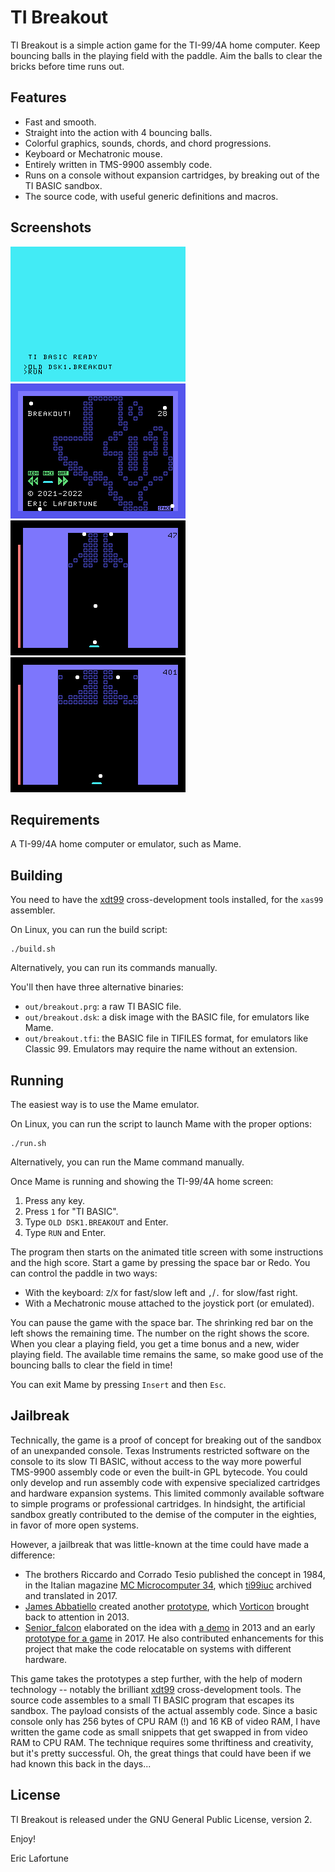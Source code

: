 # TI Breakout

TI Breakout is a simple action game for the TI-99/4A home computer. Keep
bouncing balls in the playing field with the paddle. Aim the balls to clear
the bricks before time runs out.

## Features

* Fast and smooth.
* Straight into the action with 4 bouncing balls.
* Colorful graphics, sounds, chords, and chord progressions.
* Keyboard or Mechatronic mouse.
* Entirely written in TMS-9900 assembly code.
* Runs on a console without expansion cartridges, by breaking out of the
  TI BASIC sandbox.
* The source code, with useful generic definitions and macros.

## Screenshots

![Run](screenshots/run.png)
![Title screen](screenshots/titlescreen.png)
![Play 1](screenshots/play1.png)
![Play 2](screenshots/play2.png)

## Requirements

A TI-99/4A home computer or emulator, such as Mame.

## Building

You need to have the [xdt99](https://github.com/endlos99/xdt99)
cross-development tools installed, for the `xas99` assembler.

On Linux, you can run the build script:

    ./build.sh

Alternatively, you can run its commands manually.

You'll then have three alternative binaries:
* `out/breakout.prg`: a raw TI BASIC file.
* `out/breakout.dsk`: a disk image with the BASIC file, for emulators like Mame.
* `out/breakout.tfi`: the BASIC file in TIFILES format, for emulators like
  Classic 99. Emulators may require the name without an extension.

## Running

The easiest way is to use the Mame emulator.

On Linux, you can run the script to launch Mame with the proper options:

    ./run.sh

Alternatively, you can run the Mame command manually.

Once Mame is running and showing the TI-99/4A home screen:

1. Press any key.
2. Press `1` for "TI BASIC".
3. Type `OLD DSK1.BREAKOUT` and Enter.
4. Type `RUN` and Enter.

The program then starts on the animated title screen with some instructions
and the high score. Start a game by pressing the space bar or Redo. You can
control the paddle in two ways:

* With the keyboard: `Z`/`X` for fast/slow left and `,`/`.` for slow/fast
  right.
* With a Mechatronic mouse attached to the joystick port (or emulated).

You can pause the game with the space bar. The shrinking red bar on the left
shows the remaining time. The number on the right shows the score. When you
clear a playing field, you get a time bonus and a new, wider playing field.
The available time remains the same, so make good use of the bouncing balls to
clear the field in time!

You can exit Mame by pressing `Insert` and then `Esc`.

## Jailbreak

Technically, the game is a proof of concept for breaking out of the sandbox of
an unexpanded console. Texas Instruments restricted software on the console to
its slow TI BASIC, without access to the way more powerful TMS-9900 assembly
code or even the built-in GPL bytecode. You could only develop and run
assembly code with expensive specialized cartridges and hardware expansion
systems. This limited commonly available software to simple programs or
professional cartridges. In hindsight, the artificial sandbox greatly
contributed to the demise of the computer in the eighties, in favor of more
open systems.

However, a jailbreak that was little-known at the time could have made a
difference:

* The brothers Riccardo and Corrado Tesio published the concept in 1984, in the
  Italian magazine [MC Microcomputer
  34](https://atariage.com/forums/topic/273248-ti-basic-sprite-games/?do=findComment&comment=3914996), which
  [ti99iuc](https://atariage.com/forums/profile/24673-ti99iuc/) archived and
  translated in 2017.
* [James Abbatiello](https://www.pagetable.com/?author=2) created another
  [prototype](https://atariage.com/forums/topic/162941-assembly-on-the-994a/?do=findComment&comment=2849894),
  which [Vorticon](https://atariage.com/forums/profile/25753-vorticon/)
  brought back to attention in 2013.
* [Senior\_falcon](https://atariage.com/forums/profile/34177-senior_falcon/)
  elaborated on the idea with [a
  demo](https://atariage.com/forums/topic/218571-the-basic-sandbox-is-no-more/)
  in 2013 and an early [prototype for a
  game](https://atariage.com/forums/topic/273248-ti-basic-sprite-games/) in
  2017. He also contributed enhancements for this project that make the code
  relocatable on systems with different hardware.

This game takes the prototypes a step further, with the help of modern
technology -- notably the brilliant [xdt99](https://github.com/endlos99/xdt99)
cross-development tools. The source code assembles to a small TI BASIC program
that escapes its sandbox. The payload consists of the actual assembly code.
Since a basic console only has 256 bytes of CPU RAM (!) and 16 KB of video
RAM, I have written the game code as small snippets that get swapped in from
video RAM to CPU RAM. The technique requires some thriftiness and creativity,
but it's pretty successful. Oh, the great things that could have been if we
had known this back in the days...

## License

TI Breakout is released under the GNU General Public License, version 2.

Enjoy!

Eric Lafortune
